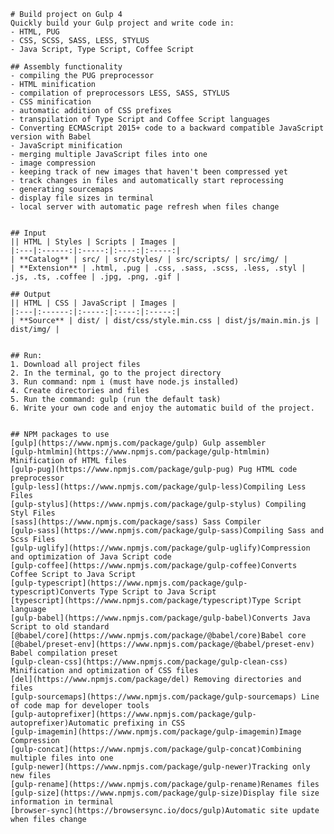     # Build project on Gulp 4
    Quickly build your Gulp project and write code in:
    - HTML, PUG
    - CSS, SCSS, SASS, LESS, STYLUS
    - Java Script, Type Script, Coffee Script

    ## Assembly functionality
    - compiling the PUG preprocessor
    - HTML minification
    - compilation of preprocessors LESS, SASS, STYLUS
    - CSS minification
    - automatic addition of CSS prefixes
    - transpilation of Type Script and Coffee Script languages
    - Converting ECMAScript 2015+ code to a backward compatible JavaScript version with Babel
    - JavaScript minification
    - merging multiple JavaScript files into one
    - image compression
    - keeping track of new images that haven't been compressed yet
    - track changes in files and automatically start reprocessing
    - generating sourcemaps
    - display file sizes in terminal
    - local server with automatic page refresh when files change


    ## Input
    || HTML | Styles | Scripts | Images |
    |:---|:------:|:-----:|:----:|:-----:|
    | **Catalog** | src/ | src/styles/ | src/scripts/ | src/img/ |
    | **Extension** | .html, .pug | .css, .sass, .scss, .less, .styl | .js, .ts, .coffee | .jpg, .png, .gif |

    ## Output
    || HTML | CSS | JavaScript | Images |
    |:---|:------:|:-----:|:----:|:-----:|
    | **Source** | dist/ | dist/css/style.min.css | dist/js/main.min.js | dist/img/ |


    ## Run:
    1. Download all project files
    2. In the terminal, go to the project directory
    3. Run command: npm i (must have node.js installed)
    4. Create directories and files
    5. Run the command: gulp (run the default task)
    6. Write your own code and enjoy the automatic build of the project.


    ## NPM packages to use
    [gulp](https://www.npmjs.com/package/gulp) Gulp assembler
    [gulp-htmlmin](https://www.npmjs.com/package/gulp-htmlmin) Minification of HTML files
    [gulp-pug](https://www.npmjs.com/package/gulp-pug) Pug HTML code preprocessor
    [gulp-less](https://www.npmjs.com/package/gulp-less)Compiling Less Files
    [gulp-stylus](https://www.npmjs.com/package/gulp-stylus) Compiling Styl Files
    [sass](https://www.npmjs.com/package/sass) Sass Compiler
    [gulp-sass](https://www.npmjs.com/package/gulp-sass)Compiling Sass and Scss Files
    [gulp-uglify](https://www.npmjs.com/package/gulp-uglify)Compression and optimization of Java Script code
    [gulp-coffee](https://www.npmjs.com/package/gulp-coffee)Converts Coffee Script to Java Script
    [gulp-typescript](https://www.npmjs.com/package/gulp-typescript)Converts Type Script to Java Script
    [typescript](https://www.npmjs.com/package/typescript)Type Script language
    [gulp-babel](https://www.npmjs.com/package/gulp-babel)Converts Java Script to old standard
    [@babel/core](https://www.npmjs.com/package/@babel/core)Babel core
    [@babel/preset-env](https://www.npmjs.com/package/@babel/preset-env) Babel compilation preset
    [gulp-clean-css](https://www.npmjs.com/package/gulp-clean-css) Minification and optimization of CSS files
    [del](https://www.npmjs.com/package/del) Removing directories and files
    [gulp-sourcemaps](https://www.npmjs.com/package/gulp-sourcemaps) Line of code map for developer tools
    [gulp-autoprefixer](https://www.npmjs.com/package/gulp-autoprefixer)Automatic prefixing in CSS
    [gulp-imagemin](https://www.npmjs.com/package/gulp-imagemin)Image Compression
    [gulp-concat](https://www.npmjs.com/package/gulp-concat)Combining multiple files into one
    [gulp-newer](https://www.npmjs.com/package/gulp-newer)Tracking only new files
    [gulp-rename](https://www.npmjs.com/package/gulp-rename)Renames files
    [gulp-size](https://www.npmjs.com/package/gulp-size)Display file size information in terminal
    [browser-sync](https://browsersync.io/docs/gulp)Automatic site update when files change



